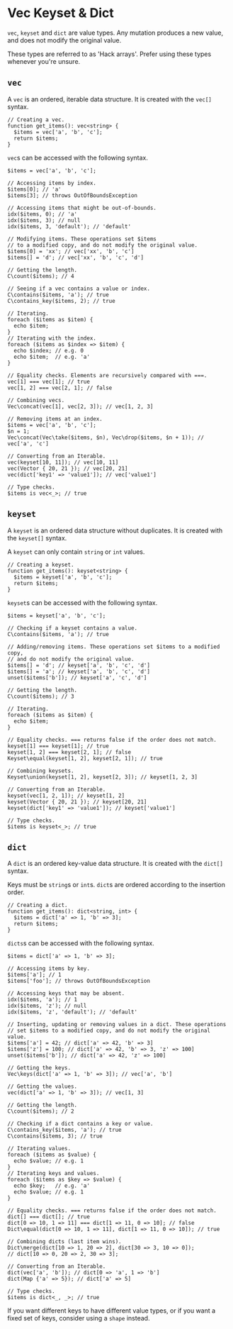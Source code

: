 # Vec Keyset & Dict

`vec`, `keyset` and `dict` are value types. Any mutation produces a
new value, and does not modify the original value.

These types are referred to as 'Hack arrays'. Prefer using these types
whenever you're unsure.

## `vec`

A `vec` is an ordered, iterable data structure. It is created with
the `vec[]` syntax.

```hack
// Creating a vec.
function get_items(): vec<string> {
  $items = vec['a', 'b', 'c'];
  return $items;
}
```

`vec`s can be accessed with the following syntax.

```hack
$items = vec['a', 'b', 'c'];

// Accessing items by index.
$items[0]; // 'a'
$items[3]; // throws OutOfBoundsException

// Accessing items that might be out-of-bounds.
idx($items, 0); // 'a'
idx($items, 3); // null
idx($items, 3, 'default'); // 'default'

// Modifying items. These operations set $items
// to a modified copy, and do not modify the original value.
$items[0] = 'xx'; // vec['xx', 'b', 'c']
$items[] = 'd'; // vec['xx', 'b', 'c', 'd']

// Getting the length.
C\count($items); // 4

// Seeing if a vec contains a value or index.
C\contains($items, 'a'); // true
C\contains_key($items, 2); // true

// Iterating.
foreach ($items as $item) {
  echo $item;
}
// Iterating with the index.
foreach ($items as $index => $item) {
  echo $index; // e.g. 0
  echo $item;  // e.g. 'a'
}

// Equality checks. Elements are recursively compared with ===.
vec[1] === vec[1]; // true
vec[1, 2] === vec[2, 1]; // false

// Combining vecs.
Vec\concat(vec[1], vec[2, 3]); // vec[1, 2, 3]

// Removing items at an index.
$items = vec['a', 'b', 'c'];
$n = 1;
Vec\concat(Vec\take($items, $n), Vec\drop($items, $n + 1)); // vec['a', 'c']

// Converting from an Iterable.
vec(keyset[10, 11]); // vec[10, 11]
vec(Vector { 20, 21 }); // vec[20, 21]
vec(dict['key1' => 'value1']); // vec['value1']

// Type checks.
$items is vec<_>; // true
```

## `keyset`

A `keyset` is an ordered data structure without duplicates. It is
created with the `keyset[]` syntax.

A `keyset` can only contain `string` or `int` values.


```hack
// Creating a keyset.
function get_items(): keyset<string> {
  $items = keyset['a', 'b', 'c'];
  return $items;
}
```

`keyset`s can be accessed with the following syntax.

```hack
$items = keyset['a', 'b', 'c'];

// Checking if a keyset contains a value.
C\contains($items, 'a'); // true

// Adding/removing items. These operations set $items to a modified copy,
// and do not modify the original value.
$items[] = 'd'; // keyset['a', 'b', 'c', 'd']
$items[] = 'a'; // keyset['a', 'b', 'c', 'd']
unset($items['b']); // keyset['a', 'c', 'd']

// Getting the length.
C\count($items); // 3

// Iterating.
foreach ($items as $item) {
  echo $item;
}

// Equality checks. === returns false if the order does not match.
keyset[1] === keyset[1]; // true
keyset[1, 2] === keyset[2, 1]; // false
Keyset\equal(keyset[1, 2], keyset[2, 1]); // true

// Combining keysets.
Keyset\union(keyset[1, 2], keyset[2, 3]); // keyset[1, 2, 3]

// Converting from an Iterable.
keyset(vec[1, 2, 1]); // keyset[1, 2]
keyset(Vector { 20, 21 }); // keyset[20, 21]
keyset(dict['key1' => 'value1']); // keyset['value1']

// Type checks.
$items is keyset<_>; // true
```

## `dict`

A `dict` is an ordered key-value data structure. It is
created with the `dict[]` syntax.

Keys must be `string`s or `int`s. `dict`s are ordered according to the
insertion order.

```hack
// Creating a dict.
function get_items(): dict<string, int> {
  $items = dict['a' => 1, 'b' => 3];
  return $items;
}
```

`dicts`s can be accessed with the following syntax.

```hack
$items = dict['a' => 1, 'b' => 3];

// Accessing items by key.
$items['a']; // 1
$items['foo']; // throws OutOfBoundsException

// Accessing keys that may be absent.
idx($items, 'a'); // 1
idx($items, 'z'); // null
idx($items, 'z', 'default'); // 'default'

// Inserting, updating or removing values in a dict. These operations
// set $items to a modified copy, and do not modify the original value.
$items['a'] = 42; // dict['a' => 42, 'b' => 3]
$items['z'] = 100; // dict['a' => 42, 'b' => 3, 'z' => 100]
unset($items['b']); // dict['a' => 42, 'z' => 100]

// Getting the keys.
Vec\keys(dict['a' => 1, 'b' => 3]); // vec['a', 'b']

// Getting the values.
vec(dict['a' => 1, 'b' => 3]); // vec[1, 3]

// Getting the length.
C\count($items); // 2

// Checking if a dict contains a key or value.
C\contains_key($items, 'a'); // true
C\contains($items, 3); // true

// Iterating values.
foreach ($items as $value) {
  echo $value; // e.g. 1
}
// Iterating keys and values.
foreach ($items as $key => $value) {
  echo $key;   // e.g. 'a'
  echo $value; // e.g. 1
}

// Equality checks. === returns false if the order does not match.
dict[] === dict[]; // true
dict[0 => 10, 1 => 11] === dict[1 => 11, 0 => 10]; // false
Dict\equal(dict[0 => 10, 1 => 11], dict[1 => 11, 0 => 10]); // true

// Combining dicts (last item wins).
Dict\merge(dict[10 => 1, 20 => 2], dict[30 => 3, 10 => 0]);
// dict[10 => 0, 20 => 2, 30 => 3];

// Converting from an Iterable.
dict(vec['a', 'b']); // dict[0 => 'a', 1 => 'b']
dict(Map {'a' => 5}); // dict['a' => 5]

// Type checks.
$items is dict<_, _>; // true
```

If you want different keys to have different value types, or if you
want a fixed set of keys, consider using a `shape` instead.
